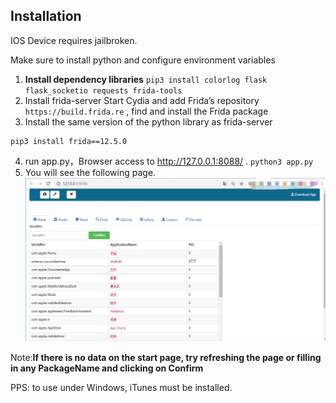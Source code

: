 ## Installation

IOS Device requires jailbroken.

Make sure to install python and configure environment variables

1. **Install dependency libraries**
`pip3 install colorlog flask flask_socketio requests frida-tools`
2. Install frida-server
Start Cydia and add Frida’s repository `https://build.frida.re` , find and install the Frida package
3. Install the same version of the python library as frida-server
```
pip3 install frida==12.5.0
```
4. run app.py，Browser access to http://127.0.0.1:8088/ .
`python3 app.py`
5. You will see the following page.
![start](images/iosstart.png)

Note:**If there is no data on the start page, try refreshing the page or filling in any PackageName and clicking on Confirm**

PPS: to use under Windows, iTunes must be installed.